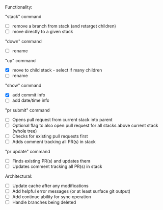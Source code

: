 Functionality:

"stack" command
- [ ] remove a branch from stack (and retarget children)
- [ ] move directly to a given stack

"down" command
- [ ] rename

"up" command
- [x] move to child stack - select if many children
- [ ] rename

"show" command
- [x] add commit info
- [ ] add date/time info

"pr submit" command
- [ ] Opens pull request from current stack into parent
- [ ] Optional flag to also open pull request for all stacks above current stack (whole tree)
- [ ] Checks for existing pull requests first
- [ ] Adds comment tracking all PR(s) in stack

"pr update" command
- [ ] Finds existing PR(s) and updates them
- [ ] Updates comment tracking all PR(s) in stack

Architectural:
- [ ] Update cache after any modifications
- [ ] Add helpful error messages (or at least surface git output)
- [ ] Add continue ability for sync operation
- [ ] Handle branches being deleted
